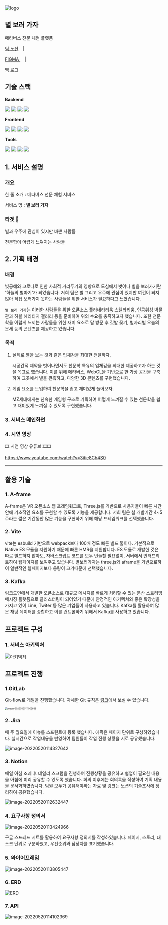 ![logo](README.assets/logo.png)

## 별 보러 가자

메타버스 천문 체험 플랫폼

<a href="https://www.notion.so/haeinpark/SSAFY-be109d4349604666b99b90c74158cd8e">팀 노션</a>　|　

<a href="https://www.figma.com/file/gT8h8FPEXTNB7b1F1sRqHK/%EB%B3%84%EB%B3%B4%EB%9F%AC%EA%B0%80%EC%9E%90?node-id=0%3A1"> FIGMA </a>　|　

<a href="https://docs.google.com/spreadsheets/d/1pjDT7OodQxBNo8Usj1N_JDam9GTGSz1guHb6KDOD1Sw/edit#gid=0"> 백 로그</a>



## 기술 스택

**Backend**

<img src="https://img.shields.io/badge/Spring Boot-6DB33F?style=for-the-badge&logo=Spring Boot&logoColor=white">    
<img src="https://img.shields.io/badge/Apach Kafka-231F20?style=for-the-badge&logo=Apache Kafka&logoColor=white">
<img src="https://img.shields.io/badge/Redis-DC382D?style=for-the-badge&logo=Redis&logoColor=white">
<img src="https://img.shields.io/badge/MySQL-4479A1?style=for-the-badge&logo=MySQL&logoColor=white">



**Frontend**

<img src="https://img.shields.io/badge/React-61DAFB?style=for-the-badge&logo=React&logoColor=white"> 
<img src="https://img.shields.io/badge/Vite-646CFF?style=for-the-badge&logo=Vite&logoColor=white"> 
<img src="https://img.shields.io/badge/AFrame-EF2D5E?style=for-the-badge&logo=A-Frame&logoColor=white"> 
<img src="https://img.shields.io/badge/Three.js-000000?style=for-the-badge&logo=Three.js&logoColor=white">



<b>Tools</b>

<img src="https://img.shields.io/badge/Notion-001234?style=for-the-badge&logo=Notion&logoColor=white">
<img src="https://img.shields.io/badge/MatterMost-0058CC?style=for-the-badge&logo=MatterMost&logoColor=white">
<img src="https://img.shields.io/badge/Gitlab-FC6D26?style=for-the-badge&logo=Gitlab&logoColor=white">
<img src="https://img.shields.io/badge/Jira-0052CC?style=for-the-badge&logo=Jira&logoColor=white">



 ## **1. 서비스 설명**

 ### 개요

 한 줄 소개 : 메타버스 천문 체험 서비스

 서비스 명 : **별 보러 가자**



 ### **타겟 🎯**

별과 우주에 관심이 있지만 바쁜 사람들

천문학이 어렵게 느껴지는 사람들





## 2. 기획 배경

### 배경

빛공해와 코로나로 인한 사회적 거리두기의 영향으로 도심에서 벗어나 별을 보러가기란 '하늘의 별따기'가 되었습니다. 저희 팀은 별 그리고 우주에 관심이 있지만 여건이 되지 않아 직접 보러가지 못하는 사람들을 위한 서비스가 필요하다고 느꼈습니다.

`별 보러 가자`는 이러한 사람들을 위한 오픈소스 플라네타리움 스텔라리움, 인공위성 박물관과 허블 헤리티지 갤러리 등을 준비하여 위의 수요를 충족하고자 했습니다. 또한 천문학을 어렵게 느끼는 사람들을 위한 재미 요소로 달 방문 후 깃발 꽂기, 별자리별 오늘의 운세 등의 콘텐츠를 제공하고 있습니다.



### 목적

1. 실제로 별을 보는 것과 같은 입체감을 최대한 전달하자.

   시공간적 제약을 벗어나면서도 천문학 특유의 입체감을 최대한 제공하고자 하는 것을 목표로 했습니다. 이를 위해 메타버스, WebGL을 기반으로 한 가상 공간을 구축하여 그곳에서 별을 관측하고, 다양한 3D 콘텐츠를 구현했습니다.

2. 게임 요소를 도입하여 천문학을 쉽고 재미있게 풀어보자.

   MZ세대에게는 친숙한 게임형 구조로 기획하여 어렵게 느껴질 수 있는 천문학을 쉽고 재미있게 느껴질 수 있도록 구현했습니다.

 

### 3. 서비스 메인화면



 



### 4. 시연 영상

 🎞 시연 영상 유튜브 🎞🎞

 https://www.youtube.com/watch?v=3itie8Ch4S0

 

---



## 활용 기술



### 1. A-frame

A-frame은 VR 오픈소스 웹 프레임워크로, Three.js를 기반으로 사용자들이 빠른 시간안에 기초적인 요소를 구현할 수 있도록 기능을 제공합니다. 저희 팀은 실 개발기간 4~5주라는 짧은 기간동안 많은 기능을 구현하기 위해 해당 프레임워크를 선택했습니다.



### 2. Vite

vite는 esbuild 기반으로 webpack보다 100배 정도 빠른 빌드 툴이다. 기본적으로 Native ES 모듈을 지원하기 때문에 빠른 HMR을 지원합니다. ES 모듈로 개발한 것은 따로 빌드하지 않아도, 자바스크립트 코드를 모두 번들할 필요없이, 서버에서 인터프리트하여 웹페이지를 보여주고 있습니다. 별보러가자는 three.js와 aframe을 기반으로하여 일반적인 웹페이지보다 용량이 크기때문에 선택했습니다.



### 3. Kafka

링크드인에서 개발한 오픈소스로 대규모 메시지를 빠르게 처리할 수 있는  분산 스트리밍 메시징 플랫폼으로 클러스터링이 되어있기 때문에 안정적인 아키텍쳐와 좋은 확장성을 가지고 있어 Line, Twiter 등 많은 기업들이 사용하고 있습니다. Kafka를 활용하여 많은 채팅 데이터를 종합하고 이를 컨트롤하기 위해서 Kafka를 사용하고 있습니다.



## 프로젝트 구성

### 1. 서비스 아키텍처

![아키텍처](README.assets/아키텍처.jpg)







## 프로젝트 진행

### 1.GitLab

Git-flow로 개발을 진행했습니다. 자세한 Git 규칙은 [링크](https://www.notion.so/haeinpark/Git-917bbbb659c4428f92dda63abc1523fb)에서 보실 수 있습니다.

<img src="README.assets/image-20220520111905688.png" alt="image-20220520111905688" style="zoom:50%;" />

### 2. Jira

매 주 월요일에 이슈를 스프린트에 등록 했습니다. 에픽은 페이지 단위로 구성하였습니다. 실시간으로 작업내용을 반영하여 팀원들이 작업 진행 상황을 서로 공유했습니다.

![image-20220520114327642](README.assets/image-20220520114327642.png)



### 3. Notion

매일 아침 조례 후 데일리 스크럼을 진행하여 진행상황을 공유하고 협업이 필요한 내용을 아침에 미리 공유할 수 있도록 했습니다. 회의 이후에는 회의록을 작성하여 기획 내용을 문서화하였습니다. 팀원 모두가 공유해야하는 자료 및 링크는 노션의 기술조사에 정리하여 공유했습니다.

![image-20220520112632447](README.assets/image-20220520112632447.png)



### 4. 요구사항 정의서

![image-20220520113424966](README.assets/image-20220520113424966.png)



구글 스프레드 시트를 활용하여 요구사항 정의서를 작성하였습니다. 페이지, 스토리, 태스크 단위로 구분하였고, 우선순위와 담당자를 표기했습니다.



### 5. 와이어프레임

![image-20220520113805447](README.assets/image-20220520113805447.png)

### 6. ERD

![ERD](README.assets/ERD.png)

### 7. API

![image-20220520114102369](README.assets/image-20220520114102369.png)